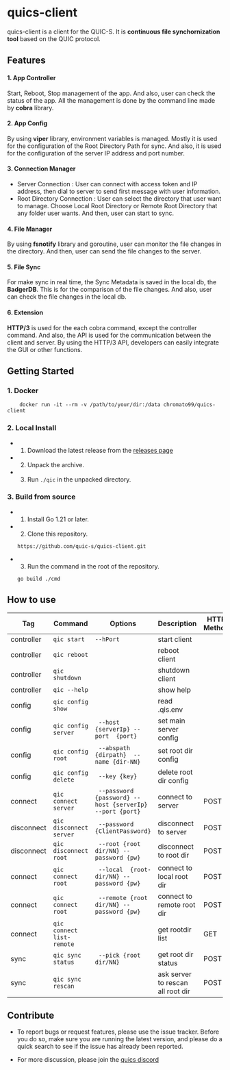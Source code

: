 # quics-client

quics-client is a client for the QUIC-S. It is **continuous file synchornization tool** based on the QUIC protocol. 


## Features

#### 1. App Controller
Start, Reboot, Stop management of the app. And also, user can check the status of the app. All the management is done by the command line made by **cobra** library.

#### 2. App Config
By using **viper** library, environment variables is managed. Mostly it is used for the configuration of the Root Directory Path for sync. And also, it is used for the configuration of the server IP address and port number.

#### 3. Connection Manager
* Server Connection : User can connect with access token and IP address, then dial to server to send first message with user information. 
* Root Directory Connection : User can select the directory that user want to manage. Choose Local Root Directory or Remote Root Directory that any folder user wants. And then, user can start to sync.

#### 4. File Manager
By using **fsnotify** library and goroutine, user can monitor the file changes in the directory. And then, user can send the file changes to the server. 


#### 5. File Sync
For make sync in real time, the Sync Metadata is saved in the local db, the **BadgerDB**. This is for the comparison of the file changes. And also, user can check the file changes in the local db.

#### 6. Extension
**HTTP/3** is used for the each cobra command, except the controller command. And also, the API is used for the communication between the client and server. By using the HTTP/3 API, developers can easily integrate the GUI or other functions.

## Getting Started

### 1. Docker
    
```
    docker run -it --rm -v /path/to/your/dir:/data chromato99/quics-client
```

### 2. Local Install

- 1. Download the latest release from the [releases page]()
- 2. Unpack the archive.
- 3. Run `./qic` in the unpacked directory.



### 3. Build from source

- 1. Install Go 1.21 or later.
- 2. Clone this repository.
    ```
    https://github.com/quic-s/quics-client.git
    ```
- 3. Run the command in the root of the repository.
    ```
    go build ./cmd
    ```



## How to use

| Tag | Command | Options |     Description     | HTTP Method | Endpoint |
| --- | --- | --- | --- | --- | --- |
|controller	| `qic start`| `--hPort`| start client |    |	|
|controller	| `qic reboot`| | reboot client |    |	|
|controller	| `qic shutdown`| | shutdown client |    |	|
|controller	| `qic --help`| | show help |    |	|
|config	| `qic config show`| | read .qis.env |    |	|
|config	| `qic config server`|` --host {serverIp} --port  {port}`| set main server config |    |	|
|config	| `qic config root`|` --abspath {dirpath}  --name {dir-NN}`| set root dir config |    |	|
|config	| `qic config delete`|` --key {key}`| delete root dir config |    |	|
|connect	| `qic connect server`|` --password {password} --host {serverIp} --port {port}`| connect to server | POST | `/api/v1/connect/server` |
|disconnect	| `qic disconnect server`|` --password {ClientPassword}`| disconnect to server | POST | `/api/v1/disconnect/server`|
|disconnect	| `qic disconnect root`|` --root {root dir/NN} --password {pw}`| disconnect to root dir | POST | `/api/v1/disconnect/root`|
|connect	| `qic connect root`|` --local  {root-dir/NN} -- password {pw}`| connect to local root dir | POST | `/api/v1/connect/root/local`|
|connect	| `qic connect root`|` --remote {root dir/NN} --password {pw}`| connect to remote root dir | POST | `/api/v1/connect/root/remote`|
|connect	| `qic connect list-remote`| | get rootdir list | GET | `/api/v1/connect/list/remote`|
|sync	| `qic sync status`|` --pick {root dir/NN}`| get root dir status | POST | `/api/v1/status/root/`|
|sync	| `qic sync rescan`| | ask server to rescan all root dir | POST | `/api/v1/rescan`|



## Contribute

- To report bugs or request features, please use the issue tracker. Before you do so, make sure you are running the latest version, and please do a quick search to see if the issue has already been reported.

- For more discussion, please join the [quics discord](https://discord.gg/HRtY7pNZz2)

